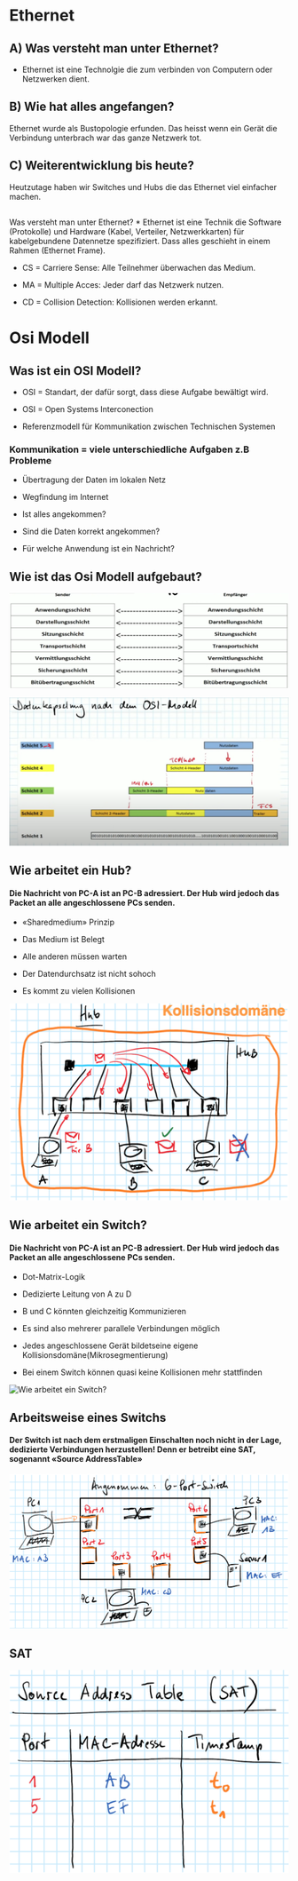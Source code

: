 <h1>Ethernet</h1>

<h2>A) Was versteht man unter Ethernet?</h2>

* Ethernet ist eine Technolgie die zum verbinden von Computern oder Netzwerken dient.

<h2>B) Wie hat alles angefangen?</h2>

Ethernet wurde als Bustopologie erfunden. Das heisst wenn ein Gerät die Verbindung unterbrach war das ganze Netzwerk tot.

<h2>C) Weiterentwicklung bis heute?</h2>

Heutzutage haben wir Switches und Hubs die das Ethernet viel einfacher machen.

<h2></h2>Was versteht man unter Ethernet?</h2>
* Ethernet ist eine Technik die Software (Protokolle) und Hardware (Kabel, Verteiler, Netzwerkkarten) für kabelgebundene Datennetze spezifiziert. Dass alles geschieht in einem Rahmen (Ethernet Frame).

* CS = Carriere Sense: Alle Teilnehmer überwachen das Medium.

* MA = Multiple Acces: Jeder darf das Netzwerk nutzen.

* CD = Collision Detection: Kollisionen werden erkannt.

<h1>Osi Modell</h1>

<h2>Was ist ein OSI Modell?</h2>

* OSI = Standart, der dafür sorgt, dass diese Aufgabe bewältigt wird.

* OSI = Open Systems Interconection

* Referenzmodell für Kommunikation zwischen Technischen Systemen

<h3>Kommunikation = viele unterschiedliche Aufgaben z.B Probleme</h3>

* Übertragung der Daten im lokalen Netz

* Wegfindung im Internet

* Ist alles angekommen?

* Sind die Daten korrekt angekommen?

* Für welche Anwendung ist ein Nachricht?

<h2>Wie ist das Osi Modell aufgebaut?</h2>

![Schichtenmodell](/images/schichtenmodell_m117.png)

![Erklärung des Schichtenmodells](/images/schichtenmodell_erklaerung.png)

<h2>Wie arbeitet ein Hub?</h2>

<h4>Die Nachricht von PC-A ist an PC-B adressiert. Der Hub wird jedoch das Packet an alle angeschlossene PCs senden.</h4>

* «Sharedmedium» Prinzip

* Das Medium ist Belegt

* Alle anderen müssen warten

* Der Datendurchsatz ist nicht sohoch

* Es kommt zu vielen Kollisionen

![Wie arbeitet ein Hub?](/images/arbeitsweise_hub.png)

<h2>Wie arbeitet ein Switch?</h2>

<h4>Die Nachricht von PC-A ist an PC-B adressiert. Der Hub wird jedoch das Packet an alle angeschlossene PCs senden.</h4>

* Dot-Matrix-Logik 

* Dedizierte Leitung von A zu D

* B und C könnten gleichzeitig Kommunizieren

* Es sind also mehrerer parallele Verbindungen möglich

* Jedes angeschlossene Gerät bildetseine eigene Kollisionsdomäne(Mikrosegmentierung)

* Bei einem Switch können quasi keine Kollisionen mehr stattfinden

![Wie arbeitet ein Switch?](/images/funktionsweise_switch.png)

<h2>Arbeitsweise eines Switchs</h2>

<h4>Der Switch ist nach dem erstmaligen Einschalten noch nicht in der Lage, dedizierte Verbindungen herzustellen! Denn er betreibt eine SAT, sogenannt «Source AddressTable»</h4>

![Wie arbeitet ein Switch?](/images/arbeitsweise_switch.png)

<h2>SAT</h2>

![Wie arbeitet ein Switch?](/images/sat_tabelle.png)